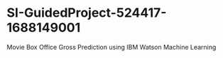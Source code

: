 # SI-GuidedProject-524417-1688149001
Movie Box Office Gross Prediction using IBM Watson Machine Learning
